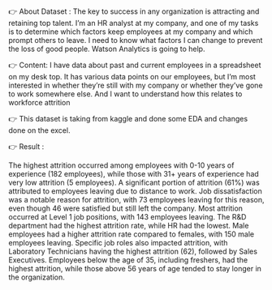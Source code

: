 👉 About Dataset :
      The key to success in any organization is attracting and retaining top talent. I’m an HR analyst at my company, and one of my tasks is to determine which factors keep employees at my company and which prompt others to leave. 
I need to know what factors I can change to prevent the loss of good people. Watson Analytics is going to help.

👉 Content:
          I have data about past and current employees in a spreadsheet on my desk top. It has various data points on our employees, but I’m most interested in whether they’re still with my company or whether they’ve gone to work somewhere else. 
And I want to understand how this relates to workforce attrition

👉 This dataset is taking from kaggle and done some EDA and changes done on the excel.

👉 Result :

The highest attrition occurred among employees with 0-10 years of experience (182 employees), while those with 31+ years of experience had very low attrition (5 employees). A significant portion of attrition (61%) was attributed to employees leaving due to distance to work. Job dissatisfaction was a notable reason for attrition, with 73 employees leaving for this reason, even though 46 were satisfied but still left the company. Most attrition occurred at Level 1 job positions, with 143 employees leaving. The R&D department had the highest attrition rate, while HR had the lowest. Male employees had a higher attrition rate compared to females, with 150 male employees leaving. Specific job roles also impacted attrition, with Laboratory Technicians having the highest attrition (62), followed by Sales Executives. Employees below the age of 35, including freshers, had the highest attrition, while those above 56 years of age tended to stay longer in the organization.
